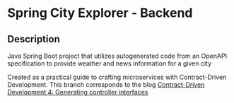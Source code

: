 # Spring City Explorer - Backend

## Description

Java Spring Boot project that utilizes autogenerated code from an OpenAPI specification to provide weather and news information for a given city

Created as a practical guide to crafting microservices with Contract-Driven Development. This branch corresponds to the blog [Contract-Driven Development 4: Generating controller interfaces](https://pollitodev.netlify.app/en/blog/2024-01-02-contract-driven-dev-4/)
